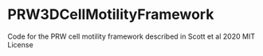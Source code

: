 # PRW3DCellMotilityFramework
Code for the PRW cell motility framework described in Scott et al 2020
MIT License
